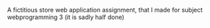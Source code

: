 A fictitious store web application assignment, that I made for subject webprogramming 3 (it is sadly half done)

